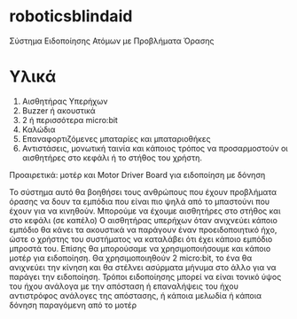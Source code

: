 # roboticsblindaid
Σύστημα Ειδοποίησης Ατόμων με Προβλήματα Όρασης

Υλικά
=====
1. Αισθητήρας Υπερήχων
2. Buzzer ή ακουστικά
3. 2 ή περισσότερα micro:bit
4. Καλώδια
5. Επαναφορτιζόμενες μπαταρίες και μπαταριοθήκες
6. Αντιστάσεις, μονωτική ταινία και κάποιος τρόπος να προσαρμοστούν οι αισθητήρες στο κεφάλι ή το στήθος του χρήστη.

Προαιρετικά:
μοτέρ και Motor Driver Board για ειδοποίηση με δόνηση

Το σύστημα αυτό θα βοηθήσει τους ανθρώπους που έχουν προβλήματα όρασης να δουν τα εμπόδια που είναι πιο ψηλά από το μπαστούνι που έχουν για να κινηθούν. Μπορούμε να έχουμε αισθητήρες στο στήθος και στο κεφάλι (σε καπέλο) Ο αισθητήρας υπερήχων όταν ανιχνεύει κάποιο εμπόδιο θα κάνει τα ακουστικά να παράγουν έναν προειδοποιητικό ήχο, ώστε ο χρήστης του συστήματος να καταλάβει ότι έχει κάποιο εμπόδιο μπροστά του. Επίσης θα μπορούσαμε να χρησιμοποιήσουμε και κάποιο μοτέρ για ειδοποίηση. Θα χρησιμοποιηθούν 2 micro:bit, το ένα θα ανιχνεύει την κίνηση και θα στέλνει ασύρματα μήνυμα στο άλλο για να παράγει την ειδοποίηση. Τρόποι ειδοποίησης μπορεί να είναι τονικό ύψος του ήχου ανάλογα με την απόσταση ή επαναλήψεις του ήχου αντιστρόφος ανάλογες της απόστασης, ή κάποια μελωδία ή κάποια δόνηση παραγόμενη από το μοτέρ
